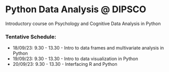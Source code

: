 # Python Data Analysis @ DIPSCO 
Introductory course on Psychology and Cognitive Data Analysis in Python 


### Tentative Schedule:

- 18/09/23: 9.30 - 13.30 - Intro to data frames and multivariate analysis in Python
- 19/09/23: 9.30 - 13.30 - Intro to data visualization in Python
- 20/09/23: 9.30 - 13.30 - Interfacing R and Python 
